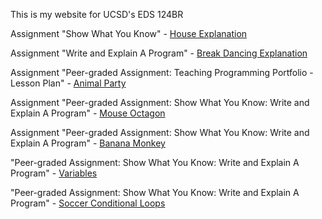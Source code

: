 This is my website for UCSD's EDS 124BR

Assignment "Show What You Know" - [House Explanation](https://youtu.be/D3JqeSuQYHI)

Assignment "Write and Explain A Program" - [Break Dancing Explanation](https://youtu.be/Wa1fy3IHwGQ)

Assignment "Peer-graded Assignment: Teaching Programming Portfolio - Lesson Plan" - [Animal Party](https://youtu.be/h9FJ4EiGEFg)

Assignment "Peer-graded Assignment: Show What You Know: Write and Explain A Program" - [Mouse Octagon](https://youtu.be/VTvvfHGpfzI)

Assignment "Peer-graded Assignment: Show What You Know: Write and Explain A Program" - [Banana Monkey](https://youtu.be/OMGn1R6B9CE)

"Peer-graded Assignment: Show What You Know: Write and Explain A Program" - [Variables](https://youtu.be/Ml1rXUC81oM)

"Peer-graded Assignment: Show What You Know: Write and Explain A Program" - [Soccer Conditional Loops](https://youtu.be/gWCfdeTNhdc)
